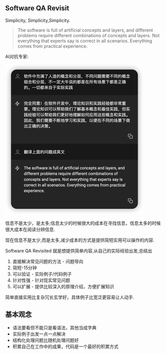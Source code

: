 ## Software QA Revisit

Simplicity, Simplicity,Simplicity. 
> The software is full of artificial concepts and layers,
> and different problems require different combinations of concepts and layers.
> Not everything that experts say is correct in all scenarios.
> Everything comes from practical experience.

AI对抗专家: 

![img.png](img.png)

信息不是太少，是太多;信息太少的时候很大的成本在寻找信息，信息太多的时候很大成本在阅读分辨信息.

现在信息不是太少,而是太多,减少成本的方式是提供简短实用可以操作的内容.

Software QA Revisited 就是想提供简单内容,从自己的实际经验出发,总结出
1. 直接解决常见问题的方法 - 问题导向
2. 简短-15分钟
3. 可以验证 - 实际例子/代码例子
4. 针对性强 - 针对现实常见问题
5. 可以扩展 - 提供比较深入的原理介绍，方便扩展知识

简单直接实用比复杂冗长玄学好，具体例子比宽泛更容易让人动手.

## 基本观念

- 语法要看但不能只是看语法，其他当成字典
- 实际例子出发一点一点解决
- 结构化处理问题比随机处理问题好
- 积累自己在工作中的成果，代码是一个最好的积累方式

